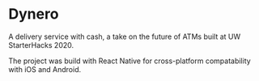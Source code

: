 # Dynero

A delivery service with cash, a take on the future of ATMs built at UW StarterHacks 2020.

The project was build with React Native for cross-platform compatability with iOS and Android. 